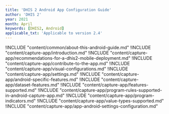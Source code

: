 ```yaml
---
title: 'DHIS 2 Android App Configuration Guide'
author: 'DHIS 2'
year: 2021
month: April
keywords: [DHIS2, Android]
applicable_txt: 'Applicable to version 2.4'
---
```

<!--DHIS2-SECTION-ID:index-->

!INCLUDE "content/common/about-this-android-guide.md"
!INCLUDE "content/capture-app/introduction.md"
!INCLUDE "content/capture-app/recommendations-for-a-dhis2-mobile-deployment.md"
!INCLUDE "content/capture-app/contribute-to-the-app.md"
!INCLUDE "content/capture-app/visual-configurations.md"
!INCLUDE "content/capture-app/settings.md"
!INCLUDE "content/capture-app/android-specific-features.md"
!INCLUDE "content/capture-app/dataset-features.md"
!INCLUDE "content/capture-app/features-supported.md"
!INCLUDE "content/capture-app/program-rules-supported-in-android-capture-app.md"
!INCLUDE "content/capture-app/program-indicators.md"
!INCLUDE "content/capture-app/value-types-supported.md"
!INCLUDE "content/capture-app/app-android-settings-configuration.md"
